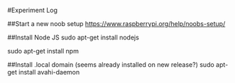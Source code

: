#Experiment Log

##Start a new noob setup
https://www.raspberrypi.org/help/noobs-setup/

##Install Node JS
sudo apt-get install nodejs

sudo apt-get install npm

##Install .local domain (seems already installed on new release?)
sudo apt-get install avahi-daemon

 
